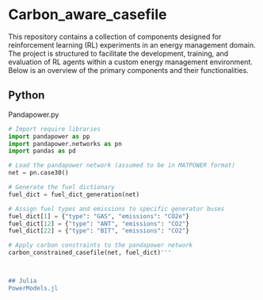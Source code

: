 # Carbon_aware_casefile

This repository contains a collection of components designed for reinforcement learning (RL) experiments in an energy management domain. The project is structured to facilitate the development, training, and evaluation of RL agents within a custom energy management environment. Below is an overview of the primary components and their functionalities.

## Python
Pandapower.py

```python
# Import require libraries
import pandapower as pp
import pandapower.networks as pn
import pandas as pd

# Load the pandapower network (assumed to be in MATPOWER format)
net = pn.case30() 

# Generate the fuel dictionary
fuel_dict = fuel_dict_generation(net)

# Assign fuel types and emissions to specific generator buses
fuel_dict[1] = {"type": "GAS", "emissions": "CO2e"}
fuel_dict[12] = {"type": "ANT", "emissions": "CO2"}
fuel_dict[22] = {"type": "BIT", "emissions": "CO2"}

# Apply carbon constraints to the pandapower network
carbon_constrained_casefile(net, fuel_dict)'''



## Julia
PowerModels.jl
